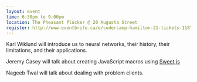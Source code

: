 ```yaml
---
layout: event
time: 6:30pm to 9:00pm
location: The Pheasant Plucker @ 20 Augusta Street
register: http://www.eventbrite.ca/e/codercamp-hamilton-21-tickets-11873182007
---
```


Karl Wiklund will introduce us to neural networks, their history, their limitations, and their applications.

Jeremy Casey will talk about creating JavaScript macros using [Sweet.js](http://sweetjs.org/)

Nageeb Twal will talk about dealing with problem clients.